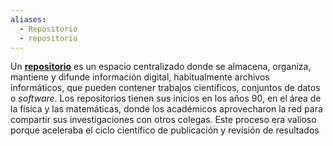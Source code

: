 ```yaml
---
aliases:
  - Repositorio
  - repositorio
---
```

Un [**repositorio**](https://es.wikipedia.org/wiki/Repositorio_(contenido_digital)) es un espacio centralizado donde se almacena, organiza, mantiene y difunde información digital, habitualmente archivos informáticos, que pueden contener trabajos científicos, conjuntos de datos o _software_. Los repositorios tienen sus inicios en los años 90, en el área de la física y las matemáticas, donde los académicos aprovecharon la red para compartir sus investigaciones con otros colegas. Este proceso era valioso porque aceleraba el ciclo científico de publicación y revisión de resultados